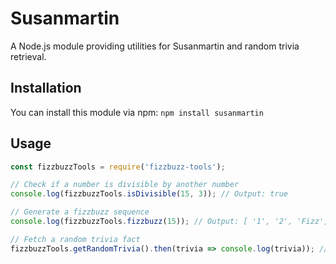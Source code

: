 # Susanmartin

A Node.js module providing utilities for Susanmartin and random trivia retrieval.

## Installation

You can install this module via npm: `npm install susanmartin`

## Usage
```javascript
const fizzbuzzTools = require('fizzbuzz-tools');

// Check if a number is divisible by another number
console.log(fizzbuzzTools.isDivisible(15, 3)); // Output: true

// Generate a fizzbuzz sequence
console.log(fizzbuzzTools.fizzbuzz(15)); // Output: [ '1', '2', 'Fizz', '4', 'Buzz', 'Fizz', '7', '8', 'Fizz', 'Buzz', '11', 'Fizz', '13', '14', 'FizzBuzz' ]

// Fetch a random trivia fact
fizzbuzzTools.getRandomTrivia().then(trivia => console.log(trivia)); // Output: Random trivia fact
```